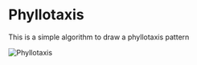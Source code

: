 # Phyllotaxis

This is a simple algorithm to draw a phyllotaxis pattern

![Phyllotaxis](https://snipboard.io/TM5hLK.jpg)
